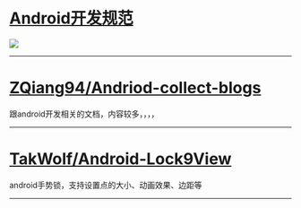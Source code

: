 # <a href="https://github.com/futurice/android-best-practices/blob/master/translations/Chinese/README.cn.md">Android开发规范</a>
![](http://images2015.cnblogs.com/blog/808795/201611/808795-20161109163735827-2042726753.png)
<hr/>

# <a href="https://github.com/ZQiang94/Andriod-collect-blogs">ZQiang94/Andriod-collect-blogs</a>
跟android开发相关的文档，内容较多，，，，
<hr/>

# <a href="https://github.com/TakWolf/Android-Lock9View">TakWolf/Android-Lock9View</a>
android手势锁，支持设置点的大小、动画效果、边距等
<hr/>
